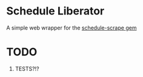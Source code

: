 # Schedule Liberator

A simple web wrapper for the [schedule-scrape gem](https://github.com/johnallen3d/schedule-scrape)

# TODO

1. TESTS?!?
